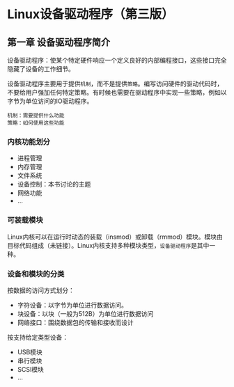 <h1 id=file_notes>
    Linux设备驱动程序（第三版）
</h1>


## 第一章 设备驱动程序简介

设备驱动程序：使某个特定硬件响应一个定义良好的内部编程接口，这些接口完全隐藏了设备的工作细节。

设备驱动程序主要用于提供`机制`，而不是提供`策略`。编写访问硬件的驱动代码时，不要给用户强加任何特定策略。有时候也需要在驱动程序中实现一些策略，例如以字节为单位访问的IO驱动程序。
```
机制：需要提供什么功能
策略：如何使用这些功能
```

### 内核功能划分
* 进程管理
* 内存管理
* 文件系统
* 设备控制：本书讨论的主题
* 网络功能
* ...

### 可装载模块
Linux内核可以在运行时动态的装载（insmod）或卸载（rmmod）模块。模块由目标代码组成（未链接）。Linux内核支持多种模块类型，`设备驱动程序`是其中一种。

### 设备和模块的分类

按数据的访问方式划分：
* 字符设备：以字节为单位进行数据访问。
* 块设备：以块（一般为512B）为单位进行数据访问
* 网络接口：围绕数据包的传输和接收而设计

按支持给定类型设备：
* USB模块
* 串行模块
* SCSI模块
* ...

